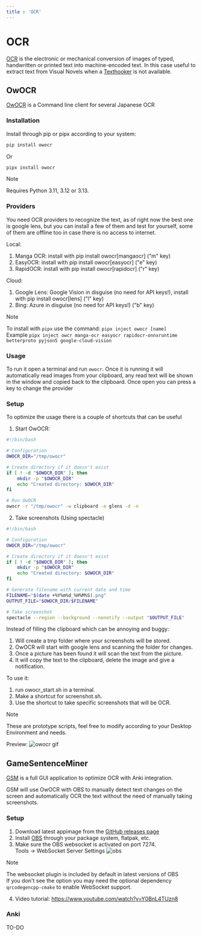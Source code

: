 ```yaml
---
title : 'OCR'
---
```


# OCR

[OCR](https://en.wikipedia.org/wiki/Optical_character_recognition) is the electronic or mechanical conversion of images of typed, handwritten or printed text into machine-encoded text. In this case useful to extract text from Visual Novels when a [Texthooker](/japanese-tools/textractor) is not available.


## OwOCR
[OwOCR](https://github.com/AuroraWright/owocr) is a Command line client for several Japanese OCR

### Installation

Install through pip or pipx according to your system:
```bash
pip install owocr
```

Or

```bash
pipx install owocr
```

> [!NOTE]
> Requires Python 3.11, 3.12 or 3.13.

### Providers
You need OCR providers to recognize the text, as of right now the best one is google lens, but you can install a few of them and test for yourself, some of them are offline too in case there is no access to internet.

Local:
1. Manga OCR: install with pip install owocr[mangaocr] ("m" key)
2. EasyOCR: install with pip install owocr[easyocr] ("e" key)
3. RapidOCR: install with pip install owocr[rapidocr] ("r" key)

Cloud:
1. Google Lens: Google Vision in disguise (no need for API keys!), install with pip install owocr[lens] ("l" key)
2. Bing: Azure in disguise (no need for API keys!) ("b" key)

> [!NOTE]
> To install with `pipx` use the command: `pipx inject owocr [name]`  
> Example `pipx inject owcr manga-ocr easyocr rapidocr-onnxruntime betterproto pyjson5 google-cloud-vision`

### Usage
To run it open a terminal and run `owocr`. Once it is running it will automatically read images from your clipboard, any read text will be shown in the window and copied back to the clipboard.
Once open you can press a key to change the provider

### Setup
To optimize the usage there is a couple of shortcuts that can be useful

1. Start OwOCR:
```owocr_start.sh
#!/bin/bash

# Configuration
OWOCR_DIR="/tmp/owocr"

# Create directory if it doesn't exist
if [ ! -d "$OWOCR_DIR" ]; then
    mkdir -p "$OWOCR_DIR"
    echo "Created directory: $OWOCR_DIR"
fi

# Run OwOCR
owocr -r "/tmp/owocr" -w clipboard -e glens -d -n
```

2. Take screenshots (Using spectacle)
```screenshot.sh
#!/bin/bash

# Configuration
OWOCR_DIR="/tmp/owocr"

# Create directory if it doesn't exist
if [ ! -d "$OWOCR_DIR" ]; then
    mkdir -p "$OWOCR_DIR"
    echo "Created directory: $OWOCR_DIR"
fi

# Generate filename with current date and time
FILENAME="$(date +%Y%m%d_%H%M%S).png"
OUTPUT_FILE="$OWOCR_DIR/$FILENAME"

# Take screenshot
spectacle --region --background --nonotify --output "$OUTPUT_FILE"
```

Instead of filling the clipboard which can be annoying and buggy:

1. Will create a tmp folder where your screenshots will be stored.
2. OwOCR will start with google lens and scanning the folder for changes.
3. Once a picture has been found it will scan the text from the picture.
4. It will copy the text to the clipboard, delete the image and give a notification.

To use it:
1. run owocr_start.sh in a terminal.
2. Make a shortcut for screenshot.sh.
3. Use the shortcut to take specific screenshots that will be OCR.

> [!NOTE]
> These are prototype scripts, feel free to modify according to your Desktop Environment and needs.

Preview:
![owocr gif](/img/tutorials/ocr/owocr_gif.gif)


## GameSentenceMiner

[GSM](https://github.com/bpwhelan/GameSentenceMiner) is a full GUI application to optimize OCR with Anki integration.  

GSM will use OwOCR with OBS to manually detect text changes on the screen and automatically OCR the text without the need of manually taking screenshots.

### Setup

1. Download latest appimage from the [GitHub releases page](https://github.com/bpwhelan/GameSentenceMiner/releases)
2. Install [OBS](https://obsproject.com/) through your package system, flatpak, etc.
3. Make sure the OBS websocket is activated on port 7274.   
Tools -> WebSocket Server Settings
   ![obs](/img/tutorials/ocr/obs-ws.png)
   
> [!NOTE]
> The websocket plugin is included by default in latest versions of OBS  
> If you don't see the option you may need the optional dependency `qrcodegencpp-cmake` to enable WebSocket support.

4. Video tutorial: https://www.youtube.com/watch?v=Y0BnL4TUzn8

### Anki
TO-DO
